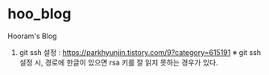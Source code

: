 # hoo_blog
Hooram's Blog

1. git ssh 설정 : https://parkhyunjin.tistory.com/9?category=615191 
※ git ssh 설정 시, 경로에 한글이 있으면 rsa 키를 잘 읽지 못하는 경우가 있다.
